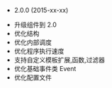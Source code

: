 * 2.0.0 (2015-xx-xx)
- 升级组件到 2.0
- 优化结构
- 优化内部调度
- 优化程序执行速度
- 支持自定义模板扩展,函数,过滤器
- 优化基础事件类 Event
- 优化配置文件